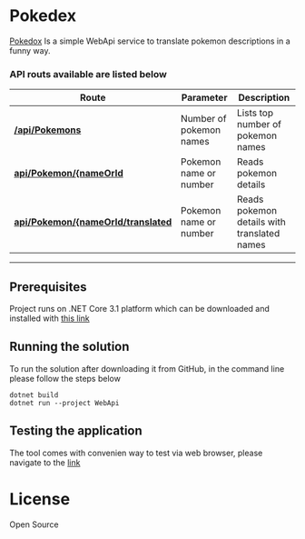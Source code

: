 ﻿# Pokedex

[Pokedox](https://localhost:5001/swagger/index.html) Is a simple WebApi service to translate pokemon descriptions in a funny way.

### API routs available are listed below

|Route |Parameter |Description |
|-|-|-|
|<b>[/api/Pokemons](localhost:5001/api/Pokemons)</b>|Number of pokemon names|Lists top number of pokemon names|
|<b>[api/Pokemon/{nameOrId](localhost:5001/api/Pokemon)</b>|Pokemon name or number|Reads pokemon details|
|<b>[api/Pokemon/{nameOrId/translated](localhost:5001/api/Pokemon/1/translated)</b>|Pokemon name or number|Reads pokemon details with translated names|
<hr>

## Prerequisites

Project runs on .NET Core 3.1 platform which can be downloaded and installed with [this link](https://dotnet.microsoft.com/download)

## Running the solution

To run the solution after downloading it from GitHub, in the command line please follow the steps below


```
dotnet build
dotnet run --project WebApi
```

## Testing the application

The tool comes with convenien way to test via web browser, please navigate to the [link](https://localhost:5001/swagger/index.html)

# License

Open Source
